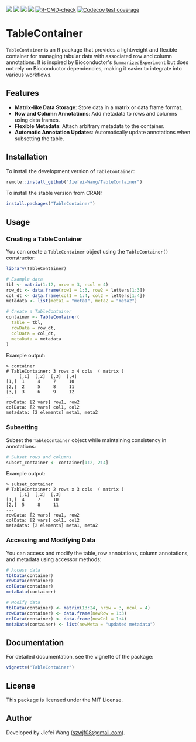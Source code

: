 
[![](https://img.shields.io/badge/devel%20version-0.99.0-blue.svg)](https://github.com/Jiefei-Wang/TableContainer)
[![](https://img.shields.io/badge/lifecycle-experimental-orange.svg)](https://lifecycle.r-lib.org/articles/stages.html#experimental)
[![](https://img.shields.io/github/languages/code-size/Jiefei-Wang/TableContainer.svg)](https://github.com/Jiefei-Wang/TableContainer)
[![](https://img.shields.io/github/last-commit/Jiefei-Wang/TableContainer.svg)](https://github.com/Jiefei-Wang/TableContainer/commits/main)
[![R-CMD-check](https://github.com/Jiefei-Wang/TableContainer/actions/workflows/R-CMD-check.yaml/badge.svg)](https://github.com/Jiefei-Wang/TableContainer/actions/workflows/R-CMD-check.yaml)
[![Codecov test
coverage](https://codecov.io/gh/Jiefei-Wang/TableContainer/graph/badge.svg)](https://app.codecov.io/gh/Jiefei-Wang/TableContainer)


# TableContainer

`TableContainer` is an R package that provides a lightweight and flexible container for managing tabular data with associated row and column annotations. It is inspired by Bioconductor's `SummarizedExperiment` but does not rely on Bioconductor dependencies, making it easier to integrate into various workflows.

## Features

- **Matrix-like Data Storage**: Store data in a matrix or data frame format.
- **Row and Column Annotations**: Add metadata to rows and columns using data frames.
- **Flexible Metadata**: Attach arbitrary metadata to the container.
- **Automatic Annotation Updates**: Automatically update annotations when subsetting the table.


## Installation

To install the development version of `TableContainer`:

```r
remote::install_github("Jiefei-Wang/TableContainer")
```

To install the stable version from CRAN:

```r
install.packages("TableContainer")
```

## Usage

### Creating a TableContainer

You can create a `TableContainer` object using the `TableContainer()` constructor:

```R
library(TableContainer)

# Example data
tbl <- matrix(1:12, nrow = 3, ncol = 4)
row_dt <- data.frame(row1 = 1:3, row2 = letters[1:3])
col_dt <- data.frame(col1 = 1:4, col2 = letters[1:4])
metadata <- list(meta1 = "meta1", meta2 = "meta2")

# Create a TableContainer
container <- TableContainer(
  table = tbl,
  rowData = row_dt,
  colData = col_dt,
  metaData = metadata
)
```

Example output:
```
> container
# TableContainer: 3 rows x 4 cols  ( matrix )
     [,1]  [,2]  [,3]  [,4]
[1,]  1     4     7     10
[2,]  2     5     8     11
[3,]  3     6     9     12
---
rowData: [2 vars] row1, row2
colData: [2 vars] col1, col2
metadata: [2 elements] meta1, meta2
```

### Subsetting

Subset the `TableContainer` object while maintaining consistency in annotations:

```R
# Subset rows and columns
subset_container <- container[1:2, 2:4]
```

Example output:
```
> subset_container
# TableContainer: 2 rows x 3 cols  ( matrix )
     [,1]  [,2]  [,3]
[1,]  4     7     10
[2,]  5     8     11
---
rowData: [2 vars] row1, row2
colData: [2 vars] col1, col2
metadata: [2 elements] meta1, meta2
```

### Accessing and Modifying Data

You can access and modify the table, row annotations, column annotations, and metadata using accessor methods:

```R
# Access data
tblData(container)
rowData(container)
colData(container)
metaData(container)

# Modify data
tblData(container) <- matrix(13:24, nrow = 3, ncol = 4)
rowData(container) <- data.frame(newRow = 1:3)
colData(container) <- data.frame(newCol = 1:4)
metaData(container) <- list(newMeta = "updated metadata")
```

## Documentation

For detailed documentation, see the vignette of the package:

```R
vignette("TableContainer")
```

## License

This package is licensed under the MIT License. 

## Author

Developed by Jiefei Wang (<szwjf08@gmail.com>).
